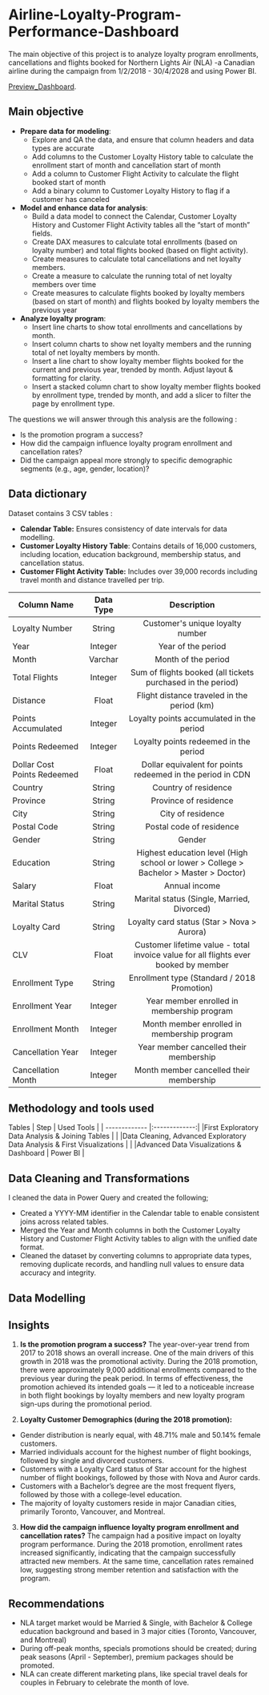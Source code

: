 # Airline-Loyalty-Program-Performance-Dashboard
The main objective of this project is to analyze loyalty program enrollments, cancellations and flights booked for Northern Lights Air (NLA) -a Canadian airline during the campaign from 1/2/2018 - 30/4/2028  and using Power BI.

[Preview_Dashboard](https://github.com/David-Tu-Nguyen/Coffee_Shop_Sales_Analysis/blob/main/PowerBI_Dashboard/Dashboard_Snapshot.gif/). 

## Main objective
- **Prepare data for modeling**:
  + Explore and QA the data, and ensure that column headers and data types are accurate
  + Add columns to the Customer Loyalty History table to calculate the enrollment start of month and cancellation start of month
  + Add a column to Customer Flight Activity to calculate the flight booked start of month
  + Add a binary column to Customer Loyalty History to flag if a customer has canceled
- **Model and enhance data for analysis**:
  + Build a data model to connect the Calendar, Customer Loyalty History and Customer Flight Activity tables all the “start of month” fields.
  + Create DAX measures to calculate total enrollments (based on loyalty number) and total flights booked (based on flight activity). 
  + Create measures to calculate total cancellations and net loyalty members.
  + Create a measure to calculate the running total of net loyalty members over time
  + Create measures to calculate flights booked by loyalty members (based on start of month) and flights booked by loyalty members the previous year
- **Analyze loyalty program**:
  + Insert line charts to show total enrollments and cancellations by month. 
  + Insert column charts to show net loyalty members and the running total of net loyalty members by month. 
  + Insert a line chart to show loyalty member flights booked for the current and previous year, trended by month. Adjust layout & formatting for clarity.
  + Insert a stacked column chart to show loyalty member flights booked by enrollment type, trended by month, and add a slicer to filter the page by enrollment type.

The questions we will answer through this analysis are the following :
- Is the promotion program a success?
- How did the campaign influence loyalty program enrollment and cancellation rates?
- Did the campaign appeal more strongly to specific demographic segments (e.g., age, gender, location)?

## Data dictionary
Dataset contains 3 CSV tables :
- **Calendar Table:** Ensures consistency of date intervals for data modelling.
- **Customer Loyalty History Table**: Contains details of 16,000 customers, including location, education background, membership status, and cancellation status.
- **Customer Flight Activity Table:** Includes over 39,000 records including travel month and distance travelled per trip.
  
Column Name | Data Type | Description
| ------------- |:-------------:| :-------------:|
Loyalty Number | String | Customer's unique loyalty number
Year | Integer | Year of the period
Month | Varchar | Month of the period
Total Flights | Integer | Sum of flights booked (all tickets purchased in the period)
Distance | Float | Flight distance traveled in the period (km)
Points Accumulated | Integer | Loyalty points accumulated in the period
Points Redeemed | Integer | Loyalty points redeemed in the period
Dollar Cost Points Redeemed | Float | Dollar equivalent for points redeemed in the period in CDN
Country | String | Country of residence
Province | String | Province of residence
City | String | City of residence
Postal Code | String | Postal code of residence
Gender |	String |	Gender
Education |	String |	Highest education level (High school or lower > College > Bachelor > Master > Doctor)
Salary |	Float |	Annual income
Marital Status |	String |	Marital status (Single, Married, Divorced)
Loyalty Card |	String |	Loyalty card status (Star > Nova > Aurora)
CLV |	Float |	Customer lifetime value - total invoice value for all flights ever booked by member
Enrollment Type |	String |	Enrollment type (Standard / 2018 Promotion)
Enrollment Year |	Integer |	Year member enrolled in membership program
Enrollment Month |	Integer |	Month member enrolled in membership program
Cancellation Year |	Integer |	Year member cancelled their membership
Cancellation Month |	Integer |	Month member cancelled their membership



## Methodology and tools used
Tables
| Step  | Used Tools |
| ------------- |:-------------:|
|First Exploratory Data Analysis & Joining Tables     |     |
|Data Cleaning, Advanced Exploratory Data Analysis & First Visualizations  |  |
|Advanced Data Visualizations & Dashboard    |  Power BI     |

## Data Cleaning and Transformations
I cleaned the data in Power Query and created the following;
- Created a YYYY-MM identifier in the Calendar table to enable consistent joins across related tables.
- Merged the Year and Month columns in both the Customer Loyalty History and Customer Flight Activity tables to align with the unified date format.
- Cleaned the dataset by converting columns to appropriate data types, removing duplicate records, and handling null values to ensure data accuracy and integrity.

## Data Modelling



## Insights
1. **Is the promotion program a success?**
The year-over-year trend from 2017 to 2018 shows an overall increase. One of the main drivers of this growth in 2018 was the promotional activity.
During the 2018 promotion, there were approximately 9,000 additional enrollments compared to the previous year during the peak period. In terms of effectiveness, the promotion achieved its intended goals — it led to a noticeable increase in both flight bookings by loyalty members and new loyalty program sign-ups during the promotional period.

2. **Loyalty Customer Demographics (during the 2018 promotion):**
- Gender distribution is nearly equal, with 48.71% male and 50.14% female customers.
- Married individuals account for the highest number of flight bookings, followed by single and divorced customers.
- Customers with a Loyalty Card status of Star account for the highest number of flight bookings, followed by those with Nova and Auror cards.
- Customers with a Bachelor’s degree are the most frequent flyers, followed by those with a college-level education.
- The majority of loyalty customers reside in major Canadian cities, primarily Toronto, Vancouver, and Montreal.
  
3. **How did the campaign influence loyalty program enrollment and cancellation rates?**
The campaign had a positive impact on loyalty program performance. During the 2018 promotion, enrollment rates increased significantly, indicating that the campaign successfully attracted new members. At the same time, cancellation rates remained low, suggesting strong member retention and satisfaction with the program.

## Recommendations
- NLA target market would be Married & Single, with Bachelor & College education background and based in 3 major cities (Toronto, Vancouver, and Montreal)
- During off-peak months, specials promotions should be created; during peak seasons (April - September), premium packages should be promoted.
- NLA can create different marketing plans, like special travel deals for couples in February to celebrate the month of love.
